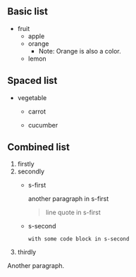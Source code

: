 ## Basic list

* fruit
    * apple
    * orange
      * Note: Orange is also a color.
    * lemon

## Spaced list

* vegetable

    * carrot

    * cucumber

## Combined list

1. firstly
2. secondly
    * s-first

      another paragraph in s-first

      > line quote in s-first
      
    * s-second
      ```
      with some code block in s-second
      ```
3. thirdly

Another paragraph.
